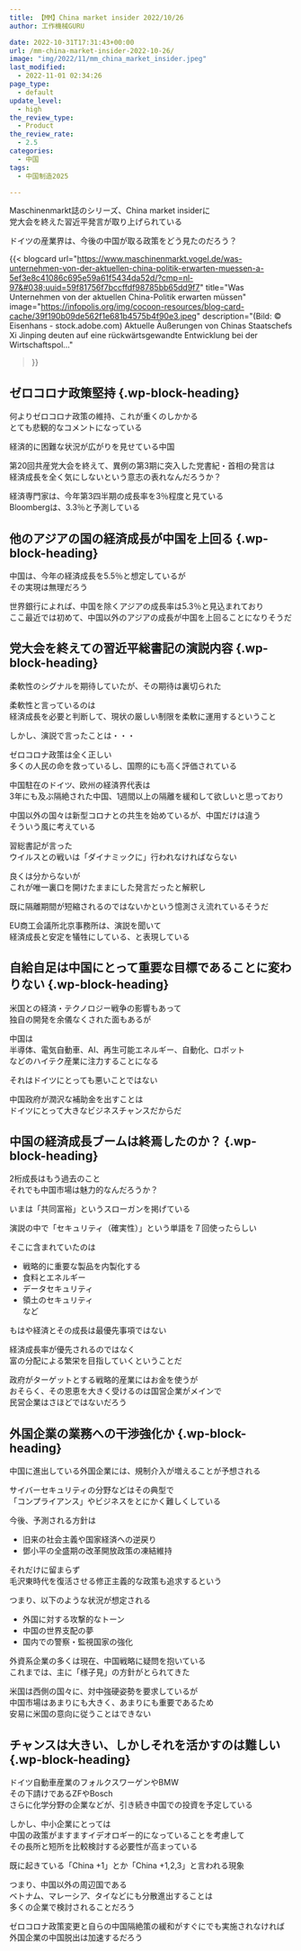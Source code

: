 ```yaml
---
title: 【MM】China market insider 2022/10/26
author: 工作機械GURU

date: 2022-10-31T17:31:43+00:00
url: /mm-china-market-insider-2022-10-26/
image: "img/2022/11/mm_china_market_insider.jpeg"
last_modified:
  - 2022-11-01 02:34:26
page_type:
  - default
update_level:
  - high
the_review_type:
  - Product
the_review_rate:
  - 2.5
categories:
  - 中国
tags:
  - 中国制造2025

---
```

Maschinenmarkt誌のシリーズ、China market insiderに  
党大会を終えた習近平発言が取り上げられている

ドイツの産業界は、今後の中国が取る政策をどう見たのだろう？

{{< blogcard
url="https://www.maschinenmarkt.vogel.de/was-unternehmen-von-der-aktuellen-china-politik-erwarten-muessen-a-5ef3e8c41086c695e59a61f5434da52d/?cmp=nl-97&#038;uuid=59f81756f7bccffdf98785bb65dd9f7"
title="Was Unternehmen von der aktuellen China-Politik erwarten müssen"
image="https://infopolis.org/img/cocoon-resources/blog-card-cache/39f190b09de562f1e681b4575b4f90e3.jpeg"
description="(Bild: © Eisenhans - stock.adobe.com) Aktuelle Äußerungen von Chinas Staatschefs Xi Jinping deuten auf eine rückwärtsgewandte Entwicklung bei der Wirtschaftspol..."
>}} 

## ゼロコロナ政策堅持 {.wp-block-heading}

何よりゼロコロナ政策の維持、これが重くのしかかる  
とても悲観的なコメントになっている

経済的に困難な状況が広がりを見せている中国

第20回共産党大会を終えて、異例の第3期に突入した党書紀・首相の発言は  
経済成長を全く気にしないという意志の表れなんだろうか？

経済専門家は、今年第3四半期の成長率を3％程度と見ている  
Bloombergは、3.3％と予測している

## 他のアジアの国の経済成長が中国を上回る {.wp-block-heading}

中国は、今年の経済成長を5.5％と想定しているが  
その実現は無理だろう

世界銀行によれば、中国を除くアジアの成長率は5.3％と見込まれており  
ここ最近では初めて、中国以外のアジアの成長が中国を上回ることになりそうだ

## 党大会を終えての習近平総書記の演説内容 {.wp-block-heading}

柔軟性のシグナルを期待していたが、その期待は裏切られた

柔軟性と言っているのは  
経済成長を必要と判断して、現状の厳しい制限を柔軟に運用するということ

しかし、演説で言ったことは・・・

ゼロコロナ政策は全く正しい  
多くの人民の命を救っているし、国際的にも高く評価されている

中国駐在のドイツ、欧州の経済界代表は  
3年にも及ぶ隔絶された中国、1週間以上の隔離を緩和して欲しいと思っており

中国以外の国々は新型コロナとの共生を始めているが、中国だけは違う  
そういう風に考えている

習総書記が言った  
ウイルスとの戦いは「ダイナミックに」行われなければならない

良くは分からないが  
これが唯一裏口を開けたままにした発言だったと解釈し

既に隔離期間が短縮されるのではないかという憶測さえ流れているそうだ

EU商工会議所北京事務所は、演説を聞いて  
経済成長と安定を犠牲にしている、と表現している

## 自給自足は中国にとって重要な目標であることに変わりない {.wp-block-heading}

米国との経済・テクノロジー戦争の影響もあって  
独自の開発を余儀なくされた面もあるが

中国は  
半導体、電気自動車、AI、再生可能エネルギー、自動化、ロボット  
などのハイテク産業に注力することになる

それはドイツにとっても悪いことではない

中国政府が潤沢な補助金を出すことは  
ドイツにとって大きなビジネスチャンスだからだ

## 中国の経済成長ブームは終焉したのか？ {.wp-block-heading}

2桁成長はもう過去のこと  
それでも中国市場は魅力的なんだろうか？

いまは「共同富裕」というスローガンを掲げている

演説の中で「セキュリティ（確実性）」という単語を７回使ったらしい

そこに含まれていたのは

<ul class="wp-block-list">
  <li>
    戦略的に重要な製品を内製化する
  </li>
  <li>
    食料とエネルギー
  </li>
  <li>
    データセキュリティ
  </li>
  <li>
    領土のセキュリティ<br />など
  </li>
</ul>

もはや経済とその成長は最優先事項ではない

経済成長率が優先されるのではなく  
富の分配による繁栄を目指していくということだ

政府がターゲットとする戦略的産業にはお金を使うが  
おそらく、その恩恵を大きく受けるのは国営企業がメインで  
民営企業はさほどではないだろう

## 外国企業の業務への干渉強化か {.wp-block-heading}

中国に進出している外国企業には、規制介入が増えることが予想される

サイバーセキュリティの分野などはその典型で  
「コンプライアンス」やビジネスをとにかく難しくしている

今後、予測される方針は

<ul class="wp-block-list">
  <li>
    旧来の社会主義や国家経済への逆戻り
  </li>
  <li>
    鄧小平の全盛期の改革開放政策の凍結維持
  </li>
</ul>

それだけに留まらず  
毛沢東時代を復活させる修正主義的な政策も追求するという

つまり、以下のような状況が想定される

<ul class="wp-block-list">
  <li>
    外国に対する攻撃的なトーン
  </li>
  <li>
    中国の世界支配の夢
  </li>
  <li>
    国内での警察・監視国家の強化
  </li>
</ul>

外資系企業の多くは現在、中国戦略に疑問を抱いている  
これまでは、主に「様子見」の方針がとられてきた

米国は西側の国々に、対中強硬姿勢を要求しているが  
中国市場はあまりにも大きく、あまりにも重要であるため  
安易に米国の意向に従うことはできない

## チャンスは大きい、しかしそれを活かすのは難しい {.wp-block-heading}

ドイツ自動車産業のフォルクスワーゲンやBMW  
その下請けであるZFやBosch  
さらに化学分野の企業などが、引き続き中国での投資を予定している

しかし、中小企業にとっては  
中国の政策がますますイデオロギー的になっていることを考慮して  
その長所と短所を比較検討する必要性が高まっている

既に起きている「China +1」とか「China +1,2,3」と言われる現象

つまり、中国以外の周辺国である  
ベトナム、マレーシア、タイなどにも分散進出することは  
多くの企業で検討されることだろう

ゼロコロナ政策変更と自らの中国隔絶策の緩和がすぐにでも実施されなければ  
外国企業の中国脱出は加速するだろう